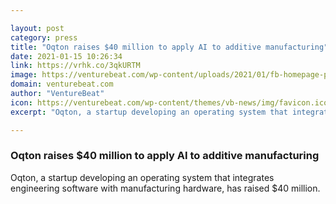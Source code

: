 ```yaml
---

layout: post
category: press
title: "Oqton raises $40 million to apply AI to additive manufacturing"
date: 2021-01-15 10:26:34
link: https://vrhk.co/3qkURTM
image: https://venturebeat.com/wp-content/uploads/2021/01/fb-homepage-pic.jpg?w=1200&strip=all
domain: venturebeat.com
author: "VentureBeat"
icon: https://venturebeat.com/wp-content/themes/vb-news/img/favicon.ico
excerpt: "Oqton, a startup developing an operating system that integrates engineering software with manufacturing hardware, has raised $40 million."

---
```


### Oqton raises $40 million to apply AI to additive manufacturing

Oqton, a startup developing an operating system that integrates engineering software with manufacturing hardware, has raised $40 million.